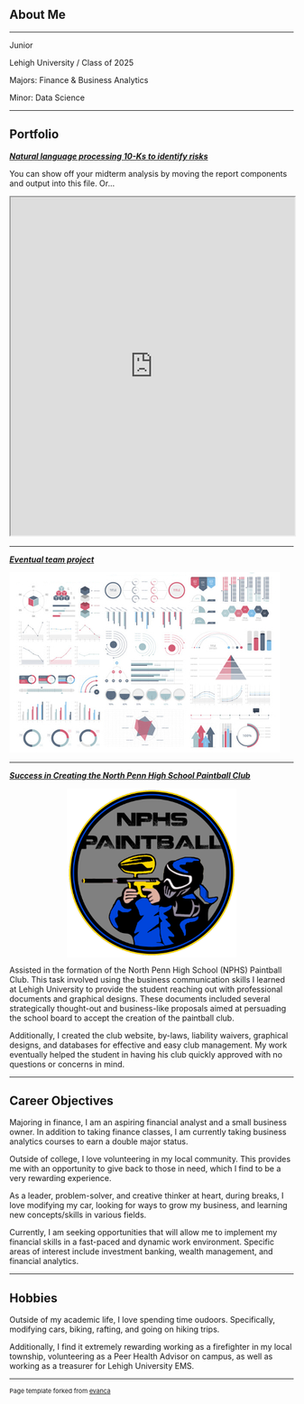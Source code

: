 ## About Me
---
Junior

Lehigh University / Class of 2025

Majors: Finance & Business Analytics

Minor: Data Science

---

## Portfolio

<!-- You can link to other websites, PDFs in this repo, and other pages in this repo -->

_**[Natural language processing 10-Ks to identify risks](midterm_summary)**_

You can show off your midterm analysis by moving the report components and output into this file. Or...

<iframe src="https://nbviewer.jupyter.org/url/path/to/notebook.ipynb" width="100%" height="600"></iframe>


---

_**[Eventual team project](https://donbowen.github.io/teamproject/)**_

<img src="images/dummy_thumbnail.jpg?raw=true"/>

---

_**[Success in Creating the North Penn High School Paintball Club](https://sites.google.com/view/nphspaintball/home?fbclid=PAAaYbbNDtnbAcYM8HGnGCwAnzKrYVkiA4mvU7E8Oi0CpyzoYNrJmxOvBF6IY)**_

<div style="text-align: center;">
    <img src="images/theboylogo.png?raw=true" width="300" height="300" style="margin: 0 auto; display: block;" />
</div>

Assisted in the formation of the North Penn High School (NPHS) Paintball Club. This task involved using the business communication skills I learned at Lehigh University to provide the student reaching out with professional documents and graphical designs. These documents included several strategically thought-out and business-like proposals aimed at persuading the school board to accept the creation of the paintball club.

Additionally, I created the club website, by-laws, liability waivers, graphical designs, and databases for effective and easy club management. My work eventually helped the student in having his club quickly approved with no questions or concerns in mind.

---

## Career Objectives

Majoring in finance, I am an aspiring financial analyst and a small business owner. In addition to taking finance classes, I am currently taking business analytics courses to earn a double major status.

Outside of college, I love volunteering in my local community. This provides me with an opportunity to give back to those in need, which I find to be a very rewarding experience.

As a leader, problem-solver, and creative thinker at heart, during breaks, I love modifying my car, looking for ways to grow my business, and learning new concepts/skills in various fields.

Currently, I am seeking opportunities that will allow me to implement my financial skills in a fast-paced and dynamic work environment. Specific areas of interest include investment banking, wealth management, and financial analytics.

---

## Hobbies

Outside of my academic life, I love spending time oudoors. Specifically, modifying cars, biking, rafting, and going on hiking trips.

Additionally, I find it extremely rewarding working as a firefighter in my local township, volunteering as a Peer Health Advisor on campus, as well as working as a treasurer for Lehigh University EMS.

---
<p style="font-size:11px">Page template forked from <a href="https://github.com/evanca/quick-portfolio">evanca</a></p>
<!-- Remove above link if you don't want to attibute -->
